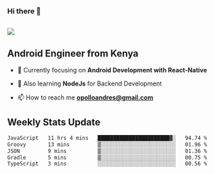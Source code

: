 ### Hi there 👋
<h2 align="left"><img src="https://readme-typing-svg.herokuapp.com?color=000000&lines=I'm+Andrew+Opollo😊;Welcome+to+my+Github😜"> </h2>

## Android Engineer from Kenya


- 🌱 Currently focusing on **Android Development with React-Native**

- 🔭 Also learning **NodeJs** for Backend Development

- 📫 How to reach me **opolloandres@gmail.com**


## Weekly Stats Update
<!--START_SECTION:waka-->

```txt
JavaScript   11 hrs 4 mins   ███████████████████████▓░   94.74 %
Groovy       13 mins         ▒░░░░░░░░░░░░░░░░░░░░░░░░   01.96 %
JSON         9 mins          ▒░░░░░░░░░░░░░░░░░░░░░░░░   01.36 %
Gradle       5 mins          ▒░░░░░░░░░░░░░░░░░░░░░░░░   00.75 %
TypeScript   3 mins          ░░░░░░░░░░░░░░░░░░░░░░░░░   00.56 %
```

<!--END_SECTION:waka-->



